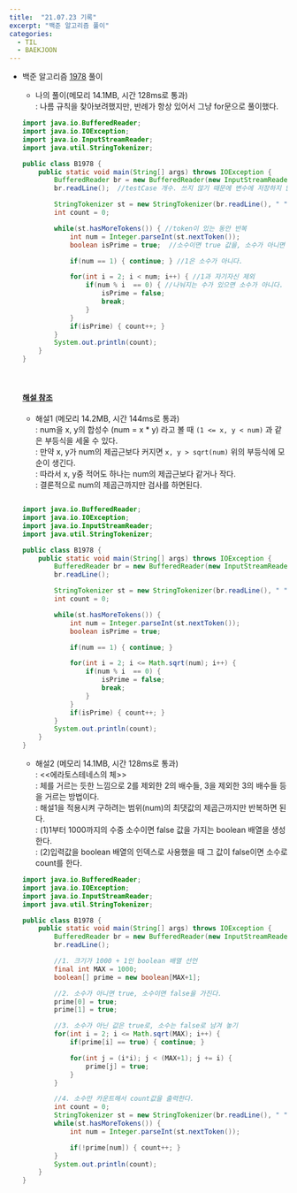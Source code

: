 ```yaml
---
title:  "21.07.23 기록"
excerpt: "백준 알고리즘 풀이"
categories:
  - TIL
  - BAEKJOON
---
```



+ 백준 알고리즘 [1978](https://www.acmicpc.net/problem/1978) 풀이

  + 나의 풀이(메모리 14.1MB, 시간 128ms로 통과) <br/>
    : 나름 규칙을 찾아보려했지만, 반례가 항상 있어서 그냥 for문으로 풀이했다.<br/>

  ```java
  import java.io.BufferedReader;
  import java.io.IOException;
  import java.io.InputStreamReader;
  import java.util.StringTokenizer;

  public class B1978 {
      public static void main(String[] args) throws IOException {
          BufferedReader br = new BufferedReader(new InputStreamReader(System.in));
          br.readLine();  //testCase 개수. 쓰지 않기 때문에 변수에 저장하지 않았다.

          StringTokenizer st = new StringTokenizer(br.readLine(), " ");
          int count = 0;

          while(st.hasMoreTokens()) { //token이 있는 동안 반복
              int num = Integer.parseInt(st.nextToken());
              boolean isPrime = true;  //소수이면 true 값을, 소수가 아니면 false 값을 가진다.

              if(num == 1) { continue; } //1은 소수가 아니다.

              for(int i = 2; i < num; i++) { //1과 자기자신 제외
                  if(num % i  == 0) { //나눠지는 수가 있으면 소수가 아니다.
                      isPrime = false;
                      break;
                  }
              }
              if(isPrime) { count++; }
          }
          System.out.println(count);
      }
  }
  ```

  <br>

  #### [해설 참조](https://st-lab.tistory.com/79)
   + 해설1 (메모리 14.2MB, 시간 144ms로 통과) <br/>
     : num을 x, y의 합성수 (num = x * y) 라고 볼 때 `(1 <= x, y < num)` 과 같은 부등식을 세울 수 있다.<br>
     : 만약 x, y가 num의 제곱근보다 커지면 `x, y > sqrt(num)` 위의 부등식에 모순이 생긴다.<br>
     : 따라서 x, y중 적어도 하나는 num의 제곱근보다 같거나 작다.<br>
     : 결론적으로 num의 제곱근까지만 검사를 하면된다.<br>

   ```java

   import java.io.BufferedReader;
   import java.io.IOException;
   import java.io.InputStreamReader;
   import java.util.StringTokenizer;

   public class B1978 {
       public static void main(String[] args) throws IOException {
           BufferedReader br = new BufferedReader(new InputStreamReader(System.in));
           br.readLine();

           StringTokenizer st = new StringTokenizer(br.readLine(), " ");
           int count = 0;

           while(st.hasMoreTokens()) {
               int num = Integer.parseInt(st.nextToken());
               boolean isPrime = true;

               if(num == 1) { continue; }

               for(int i = 2; i <= Math.sqrt(num); i++) {
                   if(num % i  == 0) {
                       isPrime = false;
                       break;
                   }
               }
               if(isPrime) { count++; }
           }
           System.out.println(count);
       }
   }
   ```

   + 해설2 (메모리 14.1MB, 시간 128ms로 통과) <br/>
     : <<에라토스테네스의 체>> <br>
     : 체를 거르는 듯한 느낌으로 2를 제외한 2의 배수들, 3을 제외한 3의 배수들 등을 거르는 방법이다.<br>
     : 해설1을 적용시켜 구하려는 범위(num)의 최댓값의 제곱근까지만 반복하면 된다.<br>
     : (1)1부터 1000까지의 수중 소수이면 false 값을 가지는 boolean 배열을 생성한다.<br>
     : (2)입력값을 boolean 배열의 인덱스로 사용했을 때 그 값이 false이면 소수로 count를 한다.<br>

   ```java
   import java.io.BufferedReader;
   import java.io.IOException;
   import java.io.InputStreamReader;
   import java.util.StringTokenizer;

   public class B1978 {
       public static void main(String[] args) throws IOException {
           BufferedReader br = new BufferedReader(new InputStreamReader(System.in));
           br.readLine();

           //1. 크기가 1000 + 1인 boolean 배열 선언
           final int MAX = 1000;
           boolean[] prime = new boolean[MAX+1];

           //2. 소수가 아니면 true, 소수이면 false을 가진다.
           prime[0] = true;
           prime[1] = true;

           //3. 소수가 아닌 값은 true로, 소수는 false로 남겨 놓기
           for(int i = 2; i <= Math.sqrt(MAX); i++) {
               if(prime[i] == true) { continue; }

               for(int j = (i*i); j < (MAX+1); j += i) {
                   prime[j] = true;
               }
           }

           //4. 소수만 카운트해서 count값을 출력한다.
           int count = 0;
           StringTokenizer st = new StringTokenizer(br.readLine(), " ");
           while(st.hasMoreTokens()) {
               int num = Integer.parseInt(st.nextToken());

               if(!prime[num]) { count++; }
           }
           System.out.println(count);
       }
   }
   ```
